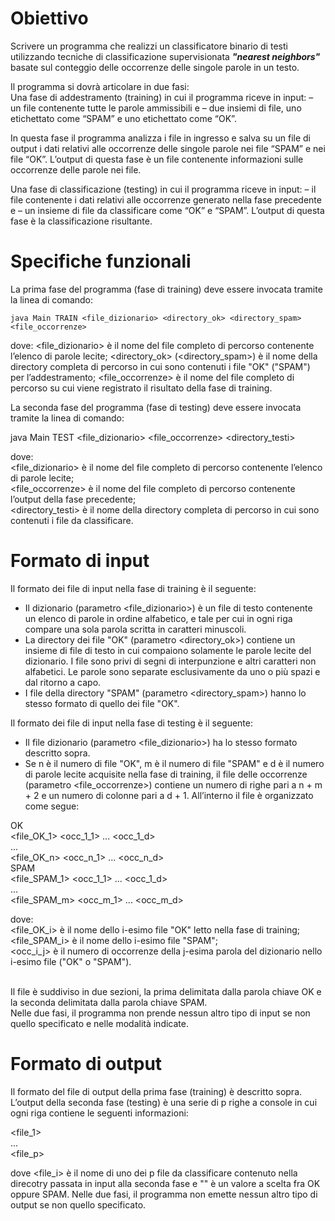 # Obiettivo
Scrivere un programma che realizzi un classificatore binario di testi utilizzando tecniche di classificazione supervisionata ***"nearest neighbors"*** basate sul conteggio delle occorrenze delle singole parole in un testo.

Il programma si dovrà articolare in due fasi: <br>
Una fase di addestramento (training) in cui il programma riceve in input:
– un file contenente tutte le parole ammissibili e
– due insiemi di file, uno etichettato come “SPAM” e uno etichettato come “OK”.

In questa fase il programma analizza i file in ingresso e salva su un file di output i dati relativi alle occorrenze delle singole parole nei file “SPAM” e nei file “OK”. L’output di questa fase è un file contenente informazioni sulle occorrenze delle parole nei file.

Una fase di classificazione (testing) in cui il programma riceve in input:
– il file contenente i dati relativi alle occorrenze generato nella fase precedente e
– un insieme di file da classificare come “OK” e “SPAM”.
L’output di questa fase è la classificazione risultante.

# Specifiche funzionali
La prima fase del programma (fase di training) deve essere invocata tramite la linea di comando: <br>

	java Main TRAIN <file_dizionario> <directory_ok> <directory_spam> <file_occorrenze>

dove:
<file_dizionario> è il nome del file completo di percorso contenente l’elenco di parole lecite;
<directory_ok> (<directory_spam>) è il nome della directory completa di percorso in cui sono contenuti i file "OK" ("SPAM") per l’addestramento;
<file_occorrenze> è il nome del file completo di percorso su cui viene registrato il risultato della fase di training.

La seconda fase del programma (fase di testing) deve essere invocata tramite la linea di comando: <br>

java Main TEST <file_dizionario> <file_occorrenze> <directory_testi>

dove: <br>
<file_dizionario> è il nome del file completo di percorso contenente l’elenco di parole lecite; <br>
<file_occorrenze> è il nome del file completo di percorso contenente l’output della fase precedente; <br>
<directory_testi> è il nome della directory completa di percorso in cui sono contenuti i file da classificare.

# Formato di input
Il formato dei file di input nella fase di training è il seguente:
- Il dizionario (parametro <file_dizionario>) è un file di testo contenente un elenco di parole in ordine alfabetico, e tale per cui in ogni riga compare una sola parola scritta in caratteri minuscoli.
- La directory dei file "OK" (parametro <directory_ok>) contiene un insieme di file di testo in cui compaiono solamente le parole lecite del dizionario. I file sono privi di segni di interpunzione e altri caratteri non alfabetici. Le parole sono separate esclusivamente da uno o più spazi e dal ritorno a capo.
- I file della directory "SPAM" (parametro <directory_spam>) hanno lo stesso formato di quello dei file "OK".

Il formato dei file di input nella fase di testing è il seguente:
- Il file dizionario (parametro <file_dizionario>) ha lo stesso formato descritto sopra.
- Se n è il numero di file "OK", m è il numero di file "SPAM" e d è il numero di parole lecite acquisite nella fase di training, il file delle occorrenze (parametro <file_occorrenze>) contiene un numero di righe pari a n + m + 2 e un numero di colonne pari a d + 1. All’interno il file è organizzato come segue:

OK <br>
<file_OK_1> <occ_1_1> ... <occ_1_d> <br>
... <br>
<file_OK_n> <occ_n_1> ... <occ_n_d> <br>
SPAM <br>
<file_SPAM_1> <occ_1_1> ... <occ_1_d> <br>
... <br>
<file_SPAM_m> <occ_m_1> ... <occ_m_d> <br>

dove: <br>
<file_OK_i> è il nome dello i-esimo file "OK" letto nella fase di training; <br>
<file_SPAM_i> è il nome dello i-esimo file "SPAM"; <br>
<occ_i_j> è il numero di occorrenze della j-esima parola del dizionario nello i-esimo file ("OK" o "SPAM"). <br><br>

Il file è suddiviso in due sezioni, la prima delimitata dalla parola chiave OK e la seconda delimitata dalla parola chiave SPAM. <br>
Nelle due fasi, il programma non prende nessun altro tipo di input se non quello specificato e nelle modalità indicate.

# Formato di output
Il formato del file di output della prima fase (training) è descritto sopra. L’output della seconda fase (testing) è una serie di p righe a console in cui ogni riga contiene le seguenti informazioni:

<file_1> <etichetta> <br>
... <br>
<file_p> <etichetta> <br>

dove <file_i> è il nome di uno dei p file da classificare contenuto nella direcotry passata in input alla seconda fase e "<etichetta>" è un valore a scelta fra OK oppure SPAM.
Nelle due fasi, il programma non emette nessun altro tipo di output se non quello specificato.